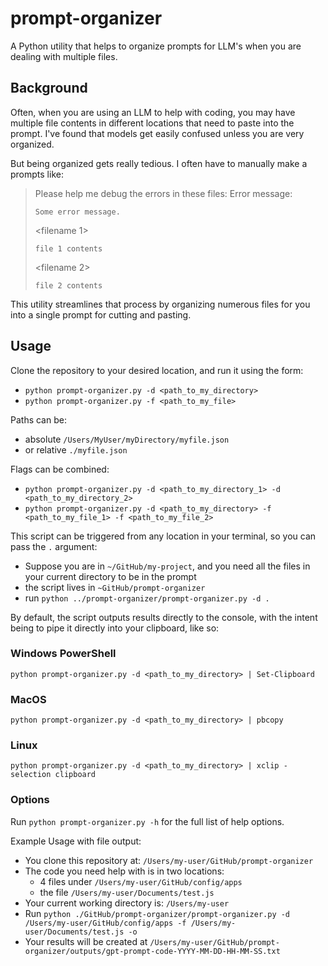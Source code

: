 # prompt-organizer
A Python utility that helps to organize prompts for LLM's when you are dealing with multiple files.


## Background
Often, when you are using an LLM to help with coding, you may have multiple file contents in different locations that need to paste into the prompt. I've found that models get easily confused unless you are very organized. 

But being organized gets really tedious. I often have to manually make a prompts like: 

> Please help me debug the errors in these files:
> Error message:
> ```
> Some error message.
> ```
>
> <filename 1>
> ```
> file 1 contents
> ```
> 
> <filename 2>
> ```
> file 2 contents
> ```

This utility streamlines that process by organizing numerous files for you into a single prompt for cutting and pasting. 

## Usage
Clone the repository to your desired location, and run it using the form: 
- `python prompt-organizer.py -d <path_to_my_directory>`
- `python prompt-organizer.py -f <path_to_my_file>`

Paths can be: 
- absolute `/Users/MyUser/myDirectory/myfile.json`
- or relative `./myfile.json`

Flags can be combined:
- `python prompt-organizer.py -d <path_to_my_directory_1> -d <path_to_my_directory_2>`
- `python prompt-organizer.py -d <path_to_my_directory> -f <path_to_my_file_1> -f <path_to_my_file_2>`

This script can be triggered from any location in your terminal, so you can pass the `.` argument:
- Suppose you are in `~/GitHub/my-project`, and you need all the files in your current directory to be in the prompt
- the script lives in `~GitHub/prompt-organizer`
- run `python ../prompt-organizer/prompt-organizer.py -d .`

By default, the script outputs results directly to the console, with the intent being to pipe it directly into your clipboard, like so:

### Windows PowerShell
`python prompt-organizer.py -d <path_to_my_directory> | Set-Clipboard`
### MacOS
`python prompt-organizer.py -d <path_to_my_directory> | pbcopy`
### Linux
`python prompt-organizer.py -d <path_to_my_directory> | xclip -selection clipboard`



### Options
Run `python prompt-organizer.py -h` for the full list of help options.

Example Usage with file output:
- You clone this repository at: `/Users/my-user/GitHub/prompt-organizer`
- The code you need help with is in two locations:
  - 4 files under `/Users/my-user/GitHub/config/apps`
  - the file `/Users/my-user/Documents/test.js`
- Your current working directory is: `/Users/my-user`
- Run `python ./GitHub/prompt-organizer/prompt-organizer.py -d /Users/my-user/GitHub/config/apps -f /Users/my-user/Documents/test.js -o`
- Your results will be created at `/Users/my-user/GitHub/prompt-organizer/outputs/gpt-prompt-code-YYYY-MM-DD-HH-MM-SS.txt`

